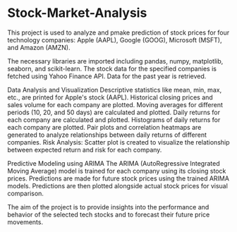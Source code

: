 # Stock-Market-Analysis

This project is used to analyze and pmake prediction of stock prices for four technology companies: Apple (AAPL), Google (GOOG), Microsoft (MSFT), and Amazon (AMZN). 

The necessary libraries are imported including pandas, numpy, matplotlib, seaborn, and scikit-learn. 
The stock data for the specified companies is fetched using Yahoo Finance API. Data for the past year is retrieved.

Data Analysis and Visualization 
    Descriptive statistics like mean, min, max, etc., are printed for Apple's stock (AAPL).
    Historical closing prices and sales volume for each company are plotted.
    Moving averages for different periods (10, 20, and 50 days) are calculated and plotted.
    Daily returns for each company are calculated and plotted.
    Histograms of daily returns for each company are plotted.
    Pair plots and correlation heatmaps are generated to analyze relationships between daily returns of different companies.
    Risk Analysis: Scatter plot is created to visualize the relationship between expected return and risk for each company.

Predictive Modeling using ARIMA
    The ARIMA (AutoRegressive Integrated Moving Average) model is trained for each company using its closing stock prices.
    Predictions are made for future stock prices using the trained ARIMA models.
    Predictions are then plotted alongside actual stock prices for visual comparison.

The aim of the project is to provide insights into the performance and behavior of the selected tech stocks and to forecast their future price movements.